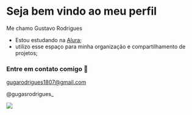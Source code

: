 # Seja bem vindo ao meu perfil

Me chamo Gustavo Rodrigues

- Estou estudando na [Alura](https://www.alura.com.br);
- utilizo esse espaço para minha organização e compartilhamento de projetos;

### Entre em contato comigo 📱

gugarodrigues1807@gmail.com

@gugasrodrigues_

![](https://media1.tenor.com/m/iRkL6OMGhU4AAAAC/alarm.gif)
